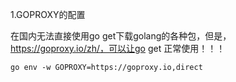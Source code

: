 1.GOPROXY的配置

在国内无法直接使用go get下载golang的各种包，但是，https://goproxy.io/zh/，可以让go get 正常使用！！！

```shell
go env -w GOPROXY=https://goproxy.io,direct
```

